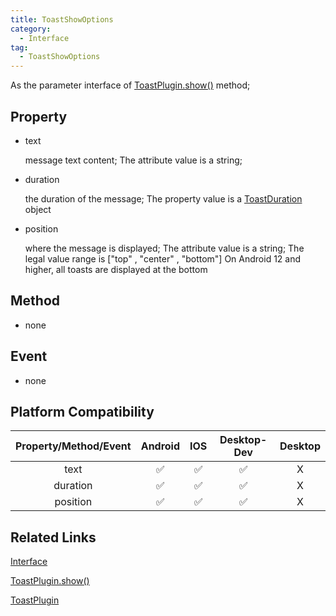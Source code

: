 ```yaml
---
title: ToastShowOptions
category:
  - Interface
tag:
  - ToastShowOptions
---
```


As the parameter interface of [ToastPlugin.show()](../../plugin/toast/show.md) method;


## Property

  - text

     message text content;
     The attribute value is a string;

  - duration

    the duration of the message;
    The property value is a [ToastDuration](../toast-duration/index.md) object

  - position

    where the message is displayed;
    The attribute value is a string;
    The legal value range is \["top" , "center" , "bottom"\]
    On Android 12 and higher, all toasts are displayed at the bottom

## Method

  - none


## Event

  - none

## Platform Compatibility

| Property/Method/Event  | Android | IOS | Desktop-Dev | Desktop |
|:----------------------:|:-------:|:---:|:-----------:|:-------:|
| text                   | ✅      | ✅  | ✅           | X       |
| duration               | ✅      | ✅  | ✅           | X       |
| position               | ✅      | ✅  | ✅           | X       |

## Related Links

[Interface](../index.md)

[ToastPlugin.show()](../../plugin/toast/show.md)

[ToastPlugin](../../plugin/toast/index.md)


